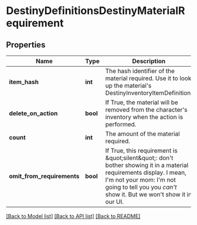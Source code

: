 # DestinyDefinitionsDestinyMaterialRequirement

## Properties
Name | Type | Description | Notes
------------ | ------------- | ------------- | -------------
**item_hash** | **int** | The hash identifier of the material required. Use it to look up the material&#39;s DestinyInventoryItemDefinition. | [optional] 
**delete_on_action** | **bool** | If True, the material will be removed from the character&#39;s inventory when the action is performed. | [optional] 
**count** | **int** | The amount of the material required. | [optional] 
**omit_from_requirements** | **bool** | If True, this requirement is \&quot;silent\&quot;: don&#39;t bother showing it in a material requirements display. I mean, I&#39;m not your mom: I&#39;m not going to tell you you *can&#39;t* show it. But we won&#39;t show it in our UI. | [optional] 

[[Back to Model list]](../README.md#documentation-for-models) [[Back to API list]](../README.md#documentation-for-api-endpoints) [[Back to README]](../README.md)


